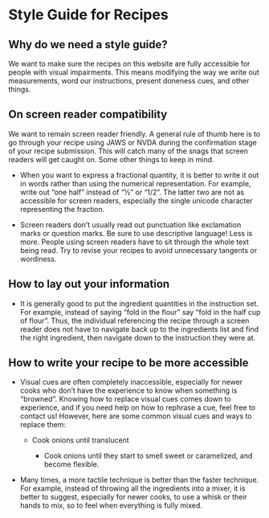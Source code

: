 # Style Guide for Recipes

## Why do we need a style guide?

We want to make sure the recipes on this website are fully accessible for people with visual impairments. This means modifying the way we write out measurements, word our instructions, present doneness cues, and other things. 

## On screen reader compatibility

We want to remain screen reader friendly. A general rule of thumb here is to go through your recipe using JAWS or NVDA during the confirmation stage of your recipe submission. This will catch many of the snags that screen readers will get caught on. Some other things to keep in mind.

* When you want to express a fractional quantity, it is better to write it out in words rather than using the numerical representation. For example, write out “one half” instead of “½” or “1/2”. The latter two are not as accessible for screen readers, especially the single unicode character representing the fraction.

* Screen readers don’t usually read out punctuation like exclamation marks or question marks. Be sure to use descriptive language!
Less is more. People using screen readers have to sit through the whole text being read. Try to revise your recipes to avoid unnecessary tangents or wordiness.

## How to lay out your information

* It is generally good to put the ingredient quantities in the instruction set. For example, instead of saying “fold in the flour” say “fold in the half cup of flour”. Thus, the individual referencing the recipe through a screen reader does not have to navigate back up to the ingredients list and find the right ingredient, then navigate down to the instruction they were at.

## How to write your recipe to be more accessible

* Visual cues are often completely inaccessible, especially for newer cooks who don’t have the experience to know when something is “browned”. Knowing how to replace visual cues comes down to experience, and if you need help on how to rephrase a cue, feel free to contact us! However, here are some common visual cues and ways to replace them:

  * Cook onions until translucent

    * Cook onions until they start to smell sweet or caramelized, and become flexible.

* Many times, a more tactile technique is better than the faster technique. For example, instead of throwing all the ingredients into a mixer, it is better to suggest, especially for newer cooks, to use a whisk or their hands to mix, so to feel when everything is fully mixed.

